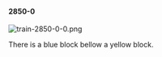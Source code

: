 #### 2850-0
![train-2850-0-0.png](https://github.com/lil-lab/nlvr/raw/master/nlvr/train/images/22/train-2850-0-0.png "train-2850-0-0.png")

There is a blue block bellow a yellow block.